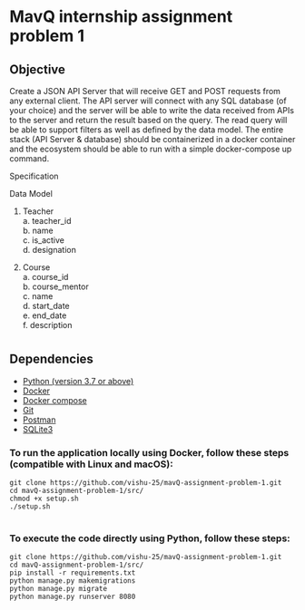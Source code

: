 # MavQ internship assignment problem 1

## Objective
Create a JSON API Server that will receive GET and POST requests from any external client.
The API server will connect with any SQL database (of your choice) and the server will be able
to write the data received from APIs to the server and return the result based on the query. The
read query will be able to support filters as well as defined by the data model. The entire stack
(API Server & database) should be containerized in a docker container and the ecosystem
should be able to run with a simple docker-compose up command.

Specification 

Data Model 

1. Teacher <br>
        a. teacher_id  <br>
        b. name <br>
        c. is_active <br> 
        d. designation <br>


2. Course <br>
        a. course_id <br> 
        b. course_mentor <br>
        c. name <br>
        d. start_date <br> 
        e. end_date <br>
        f. description <br>
        
#

## Dependencies
- [Python (version 3.7 or above)](https://www.python.org/downloads/)
- [Docker](https://docs.docker.com/engine/install/)
- [Docker compose](https://docs.docker.com/compose/install/)
- [Git](https://git-scm.com/downloads)
- [Postman](https://www.postman.com/)
- [SQLite3](https://www.sqlite.org/index.html)
  
### To run the application locally using Docker, follow these steps (compatible with Linux and macOS):

```
git clone https://github.com/vishu-25/mavQ-assignment-problem-1.git
cd mavQ-assignment-problem-1/src/
chmod +x setup.sh 
./setup.sh
```

#

### To execute the code directly using Python, follow these steps:

```
git clone https://github.com/vishu-25/mavQ-assignment-problem-1.git
cd mavQ-assignment-problem-1/src/
pip install -r requirements.txt
python manage.py makemigrations
python manage.py migrate
python manage.py runserver 8080
```

